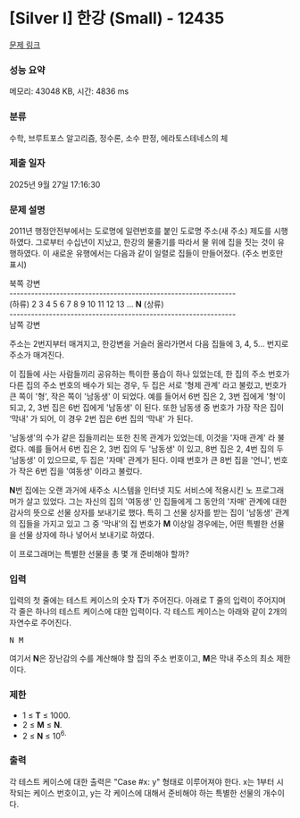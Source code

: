 # [Silver I] 한강 (Small) - 12435 

[문제 링크](https://www.acmicpc.net/problem/12435) 

### 성능 요약

메모리: 43048 KB, 시간: 4836 ms

### 분류

수학, 브루트포스 알고리즘, 정수론, 소수 판정, 에라토스테네스의 체

### 제출 일자

2025년 9월 27일 17:16:30

### 문제 설명

<p>2011년 행정안전부에서는 도로명에 일련번호를 붙인 도로명 주소(새 주소) 제도를 시행하였다. 그로부터 수십년이 지났고, 한강의 물줄기를 따라서 물 위에 집을 짓는 것이 유행하였다. 이 새로운 유행에서는 다음과 같이 일렬로 집들이 만들어졌다. (주소 번호만 표시)</p>

<p>북쪽 강변<br>
---------------------------------------------------------------<br>
(하류) 2 3 4 5 6 7 8 9 10 11 12 13 ... <strong>N</strong> (상류) <br>
---------------------------------------------------------------<br>
남쪽 강변</p>

<p>주소는 2번지부터 매겨지고, 한강변을 거슬러 올라가면서 다음 집들에 3, 4, 5... 번지로 주소가 매겨진다.</p>

<p>이 집들에 사는 사람들끼리 공유하는 특이한 풍습이 하나 있었는데, 한 집의 주소 번호가 다른 집의 주소 번호의 배수가 되는 경우, 두 집은 서로 '형제 관계' 라고 불렀고, 번호가 큰 쪽이 '형', 작은 쪽이 '남동생' 이 되었다. 예를 들어서 6번 집은 2, 3번 집에게 '형'이 되고, 2, 3번 집은 6번 집에게 '남동생' 이 된다. 또한 남동생 중 번호가 가장 작은 집이 ‘막내' 가 되어, 이 경우 2번 집은 6번 집의 ‘막내' 가 된다.</p>

<p>'남동생'의 수가 같은 집들끼리는 또한 친목 관계가 있었는데, 이것을 '자매 관계' 라 불렀다. 예를 들어서 6번 집은 2, 3번 집의 두 '남동생' 이 있고, 8번 집은 2, 4번 집의 두 '남동생' 이 있으므로, 두 집은 '자매' 관계가 된다. 이때 번호가 큰 8번 집을 '언니', 번호가 작은 6번 집을 '여동생' 이라고 불렀다.</p>

<p><strong>N</strong>번 집에는 오랜 과거에 새주소 시스템을 인터넷 지도 서비스에 적용시킨 노 프로그래머가 살고 있었다. 그는 자신의 집의 '여동생' 인 집들에게 그 동안의 '자매' 관계에 대한 감사의 뜻으로 선물 상자를 보내기로 했다. 특히 그 선물 상자를 받는 집이 '남동생' 관계의 집들을 가지고 있고 그 중 '막내'의 집 번호가 <strong>M</strong> 이상일 경우에는, 어떤 특별한 선물을 선물 상자에 하나 넣어서 보내기로 하였다.</p>

<p>이 프로그래머는 특별한 선물을 총 몇 개 준비해야 할까?</p>

### 입력 

 <p>입력의 첫 줄에는 테스트 케이스의 숫자 <strong>T</strong>가 주어진다. 아래로 T 줄의 입력이 주어지며 각 줄은 하나의 테스트 케이스에 대한 입력이다. 각 테스트 케이스는 아래와 같이 2개의 자연수로 주어진다.</p>

<pre>N M</pre>

<p>여기서 <strong>N</strong>은 장난감의 수를 계산해야 할 집의 주소 번호이고, <strong>M</strong>은 막내 주소의 최소 제한이다.</p>

<h3>제한</h3>

<ul>
	<li>1 ≤ <strong>T</strong> ≤ 1000.</li>
	<li>2 ≤ <strong>M</strong> ≤ <strong>N</strong>.</li>
	<li>2 ≤ <strong>N</strong> ≤ 10<sup>6.</sup></li>
</ul>

<div> </div>

### 출력 

 <p>각 테스트 케이스에 대한 출력은 "Case #x: y" 형태로 이루어져야 한다. x는 1부터 시작되는 케이스 번호이고, y는 각 케이스에 대해서 준비해야 하는 특별한 선물의 개수이다.</p>


